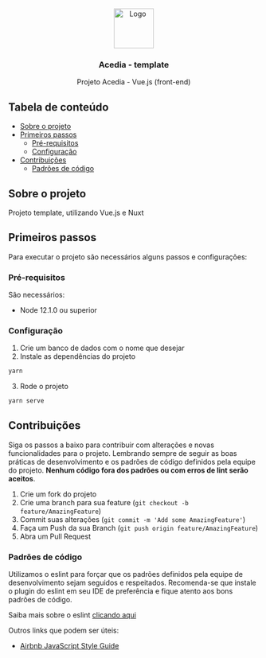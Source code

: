 <!-- PROJECT LOGO -->
<br />
<p align="center">
  <img src="https://github.com/othneildrew/Best-README-Template/raw/master/images/logo.png" alt="Logo" width="80" height="80">

  <h3 align="center">Acedia - template</h3>

  <p align="center">
    Projeto Acedia - Vue.js (front-end)
  </p>
</p>

<!-- TABLE OF CONTENTS -->
## Tabela de conteúdo

* [Sobre o projeto](#sobre-o-projeto)
* [Primeiros passos](#primeiros-passos)
  * [Pré-requisitos](#pré-requisitos)
  * [Configuração](#configuração)
* [Contribuições](#contribuições)
  * [Padrões de código](#padrões-de-código)

<!-- ABOUT THE PROJECT -->
## Sobre o projeto
Projeto template, utilizando Vue.js e Nuxt

<!-- GETTING STARTED -->
## Primeiros passos

Para executar o projeto são necessários alguns passos e configurações:

### Pré-requisitos

São necessários:
* Node 12.1.0 ou superior

### Configuração

1. Crie um banco de dados com o nome que desejar
2. Instale as dependências do projeto
```sh
yarn
```
3. Rode o projeto
```sh
yarn serve
```

<!-- CONTRIBUTING -->
## Contribuições

Siga os passos a baixo para contribuir com alterações e novas funcionalidades para o projeto. Lembrando sempre de seguir as boas práticas de desenvolvimento e os padrões de código definidos pela equipe do projeto. **Nenhum código fora dos padrões ou com erros de lint serão aceitos**.

1. Crie um fork do projeto
2. Crie uma branch para sua feature (`git checkout -b feature/AmazingFeature`)
3. Commit suas alterações (`git commit -m 'Add some AmazingFeature'`)
4. Faça um Push da sua Branch  (`git push origin feature/AmazingFeature`)
5. Abra um Pull Request

### Padrões de código

Utilizamos o eslint para forçar que os padrões definidos pela equipe de desenvolvimento sejam seguidos e respeitados. Recomenda-se que instale o plugin do eslint em seu IDE de preferência e fique atento aos bons padrões de código.

Saiba mais sobre o eslint [clicando aqui](https://github.com/eslint/eslint)

Outros links que podem ser úteis:

* [Airbnb JavaScript Style Guide](https://github.com/airbnb/javascript)
